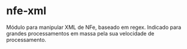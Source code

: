 # nfe-xml
Módulo para manipular XML de NFe, baseado em regex. Indicado para grandes processamentos em massa pela sua velocidade de processamento.